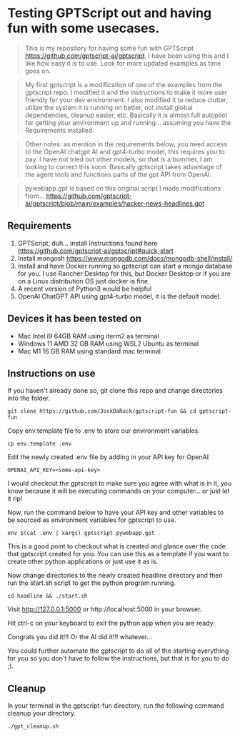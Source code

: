 # Testing GPTScript out and having fun with some usecases.

> This is my repository for having some fun with GPTScript https://github.com/gptscript-ai/gptscript. I have been using this and I like how easy it is to use. Look for more updated examples as time goes on.

> My first gptscript is a modification of one of the examples from the gptscript repo. I modified it and the instructions to make it more user friendly for your dev environment. I also modified it to reduce clutter, utilize the system it is running on better, not install global dependencies, cleanup easier, etc. Basically it is almost full autopilot for getting your environment up and running... assuming you have the Requirements installed.

> Other notes: as mention in the requirements below, you need access to the OpenAI chatgpt AI and gpt4-turbo model, this requires you to pay. I have not tried out other models, so that is a bummer, I am looking to correct this soon. Basically gptscript takes advantage of the agent tools and functions parts of the gpt API from OpenAI.

> pywebapp.gpt is based on this original script I made modifications from... https://github.com/gptscript-ai/gptscript/blob/main/examples/hacker-news-headlines.gpt

## Requirements

1. GPTScript, duh... install instructions found here https://github.com/gptscript-ai/gptscript#quick-start
2. Install mongosh https://www.mongodb.com/docs/mongodb-shell/install/
3. Install and have Docker running so gptscript can start a mongo database for you. I use Rancher Desktop for this, but Docker Desktop or if you are on a Linux distribution OS just docker is fine.
4. A recent version of Python3 would be helpful
5. OpenAI ChatGPT API using gpt4-turbo model, it is the default model.

## Devices it has been tested on
* Mac Intel i9 64GB RAM using iterm2 as terminal
* Windows 11 AMD 32 GB RAM using WSL2 Ubuntu as terminal
* Mac M1 16 GB RAM using standard mac terminal

## Instructions on use

If you haven't already done so, git clone this repo and change directories into the folder.

```shell
git clone https://github.com/JockDaRock/gptscript-fun && cd gptscript-fun
```

Copy env.template file to .env to store our environment variables.

```shell
cp env.template .env
```

Edit the newly created .env file by adding in your API key for OpenAI

```
OPENAI_API_KEY=<some-api-key>
```

I would checkout the gptscript to make sure you agree with what is in it, you know because it will be executing commands on your computer... or just let it rip!

Now, run the command below to have your API key and other variables to be sourced as environment variables for gptscript to use.


```shell
env $(cat .env | xargs) gptscript pywebapp.gpt
```

This is a good point to checkout what is created and glance over the code that gptscript created for you. You can use this as a template if you want to create other python applications or just use it as is.

Now change directories to the newly created headline directory and then run the start.sh script to get the python program running.

```shell
cd headline && ./start.sh
```

Visit http://127.0.0.1:5000 or http://localhost:5000 in your browser.

Hit ctrl-c on your keyboard to exit the python app when you are ready.

Congrats you did it!!! Or the AI did it!!! whatever...

You could further automate the gptscript to do all of the starting everything for you so you don't have to follow the instructions, but that is for you to do ;).

## Cleanup

In your terminal in the gptscript-fun directory, run the following command cleanup your directory.

```shell
./gpt_cleanup.sh
```

